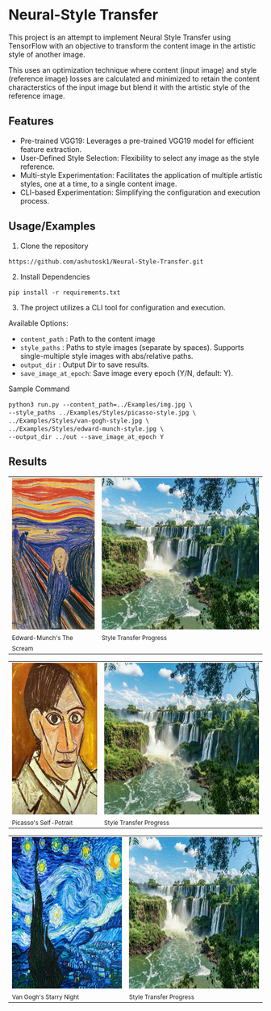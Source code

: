 
# Neural-Style Transfer

This project is an attempt to implement Neural Style Transfer using TensorFlow with an objective to transform the content image in the artistic style of another image. 


This uses an optimization technique where content (input image) and style (reference image) losses are calculated and minimized to retain the content characterstics of the input image but blend it with the artistic style of the reference image.



## Features

- Pre-trained VGG19: Leverages a pre-trained VGG19 model for efficient feature extraction.
- User-Defined Style Selection: Flexibility to select any image as the style reference.
- Multi-style Experimentation: Facilitates the application of multiple artistic styles, one at a time, to a single content image. 
- CLI-based Experimentation: Simplifying the configuration and execution process. 



## Usage/Examples

1. Clone the repository
```
https://github.com/ashutosk1/Neural-Style-Transfer.git
```
2. Install Dependencies
```
pip install -r requirements.txt
```
3. The project utilizes a CLI tool for configuration and execution.

Available Options:
* `content_path` : Path to the content image
* `style_paths`  : Paths to style images (separate by spaces). Supports single-multiple style images with abs/relative paths. 
* `output_dir`   : Output Dir to save results.
* `save_image_at_epoch`: Save image every epoch (Y/N, default: Y).

Sample Command
```
python3 run.py --content_path=../Examples/img.jpg \
--style_paths ../Examples/Styles/picasso-style.jpg \
../Examples/Styles/van-gogh-style.jpg \
../Examples/Styles/edward-munch-style.jpg \
--output_dir ../out --save_image_at_epoch Y
```




## Results

<table>
  <tr>
    <td style="vertical-align: top;">
      <img src="https://raw.githubusercontent.com/ashutosk1/Neural-Style-Transfer/main/Examples/Styles/edward-munch-style.jpg" alt="Edward-Munch" height="300"/>
      <br>
      <sub>Edward-Munch's The Scream</sub>
    </td>
    <td style="vertical-align: top;">
      <img src="https://raw.githubusercontent.com/ashutosk1/Neural-Style-Transfer/main/Examples/output_edward.gif" alt="Style Transfer Progress" height="300"/>
      <br>
      <sub>Style Transfer Progress</sub>
    </td>
  </tr>
</table>

<table>
  <tr>
    <td style="vertical-align: top;">
      <img src="https://raw.githubusercontent.com/ashutosk1/Neural-Style-Transfer/main/Examples/Styles/picasso-style.jpg" alt="Edward-Munch" height="300"/>
      <br>
      <sub>Picasso's Self-Potrait</sub>
    </td>
    <td style="vertical-align: top;">
      <img src="https://raw.githubusercontent.com/ashutosk1/Neural-Style-Transfer/main/Examples/output_picasso.gif" alt="Style Transfer Progress" height="300"/>
      <br>
      <sub>Style Transfer Progress</sub>
    </td>
  </tr>
</table>

<table>
  <tr>
    <td style="vertical-align: top;">
      <img src="https://raw.githubusercontent.com/ashutosk1/Neural-Style-Transfer/main/Examples/Styles/van-gogh-style.jpg" alt="Edward-Munch" height="300"/>
      <br>
      <sub>Van Gogh's Starry Night</sub>
    </td>
    <td style="vertical-align: top;">
      <img src="https://raw.githubusercontent.com/ashutosk1/Neural-Style-Transfer/main/Examples/output_gogh.gif" alt="Style Transfer Progress" height="300"/>
      <br>
      <sub>Style Transfer Progress</sub>
    </td>
  </tr>
</table>
